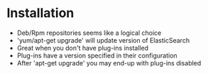 # Installation #

* Deb/Rpm repositories seems like a logical choice
* 'yum/apt-get upgrade' will update version of ElasticSearch
* Great when you don't have plug-ins installed
* Plug-ins have a version specified in their configuration
* After 'apt-get upgrade' you may end-up with plug-ins disabled
